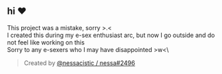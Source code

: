 ## hi ❤️

This project was a mistake, sorry >.<\
I created this during my e-sex enthusiast arc, but now I go outside and do not feel like working on this\
Sorry to any e-sexers who I may have disappointed >w<\

> Created by [@nessacistic / nessa#2496](https://instagram.com/nessacistic)
